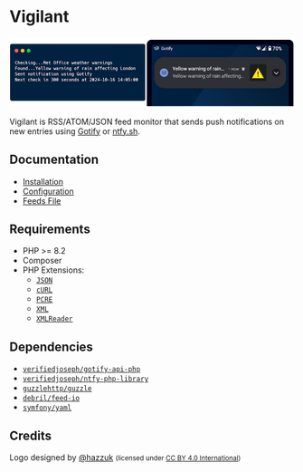 # Vigilant

![Vigilant running in a terminal and a phone receiving a push notification sent by Vigilant using Gotify.](img/readme-header.png)

Vigilant is RSS/ATOM/JSON feed monitor that sends push notifications on new entries using [Gotify](https://gotify.net/) or [ntfy.sh](https://ntfy.sh).

## Documentation

- [Installation](install.md)
- [Configuration](configuration.md)
- [Feeds File](feeds.md)

## Requirements

* PHP >= 8.2
* Composer
* PHP Extensions:
    * [`JSON`](https://www.php.net/manual/en/book.json.php)
    * [`cURL`](https://secure.php.net/manual/en/book.curl.php)
    * [`PCRE`](https://www.php.net/manual/en/book.pcre.php)
    * [`XML`](https://www.php.net/manual/en/book.xml.php)
    * [`XMLReader`](https://www.php.net/manual/en/book.xmlreader.php)

## Dependencies

- [`verifiedjoseph/gotify-api-php`](https://github.com/VerifiedJoseph/gotify-api-php)
- [`verifiedjoseph/ntfy-php-library`](https://github.com/VerifiedJoseph/ntfy-php-library)
- [`guzzlehttp/guzzle`](https://github.com/guzzle/guzzle/)
- [`debril/feed-io`](https://github.com/alexdebril/feed-io)
- [`symfony/yaml`](https://github.com/symfony/yaml)

## Credits

Logo designed by [@hazzuk](https://github.com/hazzuk) <small>(licensed under [CC BY 4.0 International](licenses.md#logo-license))</small>
